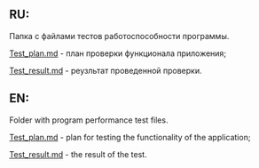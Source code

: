 ## RU:

Папка с файлами тестов работоспособности программы.

[Test_plan.md](https://github.com/RocknRoll8877/lab2/tree/main/MINIGamers-main/Test/Test_plan.md) - план проверки функционала приложения;

[Test_result.md](https://github.com/RocknRoll8877/lab2/tree/main/MINIGamers-main/Test/Test_result.md) - реузльтат проведенной проверки.

##
## EN:

Folder with program performance test files.

[Test_plan.md](https://github.com/RocknRoll8877/lab2/tree/main/MINIGamers-main/Test/Test_plan.md) - plan for testing the functionality of the application;

[Test_result.md](https://github.com/RocknRoll8877/lab2/tree/main/MINIGamers-main/Test/Test_result.md) - the result of the test.

##
